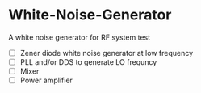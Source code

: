 # White-Noise-Generator
A white noise generator for RF system test

- [ ] Zener diode white noise generator at low frequency
- [ ] PLL and/or DDS to generate LO frequncy
- [ ] Mixer
- [ ] Power amplifier
